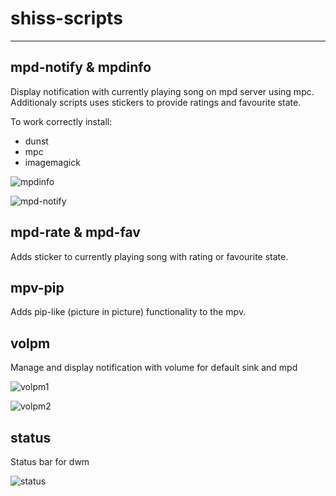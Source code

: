 # shiss-scripts
---------------

## mpd-notify & mpdinfo
Display notification with currently playing song on mpd server using mpc. Additionaly scripts uses
stickers to provide ratings and favourite state.

To work correctly install:
  * dunst
  * mpc
  * imagemagick

![mpdinfo](https://raw.githubusercontent.com/gzygmanski/shiss-scripts/master/screens/screen1.png "mpdinfo")

![mpd-notify](https://raw.githubusercontent.com/gzygmanski/shiss-scripts/master/screens/screen2.png "mpd-notify")

## mpd-rate & mpd-fav
Adds sticker to currently playing song with rating or favourite state.

## mpv-pip
Adds pip-like (picture in picture) functionality to the mpv.

## volpm
Manage and display notification with volume for default sink and mpd


![volpm1](https://raw.githubusercontent.com/gzygmanski/shiss-scripts/master/screens/screen3.png "volpm1")

![volpm2](https://raw.githubusercontent.com/gzygmanski/shiss-scripts/master/screens/screen4.png "volpm2")

## status
Status bar for dwm

![status](https://raw.githubusercontent.com/gzygmanski/shiss-scripts/master/screens/screen5.png "status")
